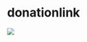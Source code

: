 # donationlink
<img src="https://img.shields.io/liberapay/receives/baokhang2001221995chbm4.svg?logo=liberapay">
